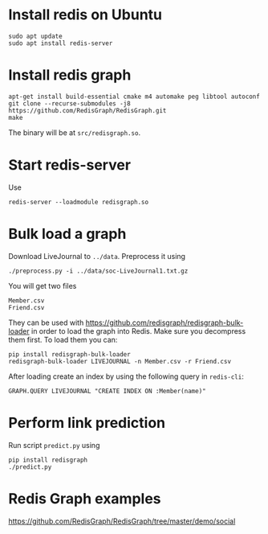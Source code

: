 
# Install redis on Ubuntu

```
sudo apt update
sudo apt install redis-server
```

# Install redis graph

```
apt-get install build-essential cmake m4 automake peg libtool autoconf
git clone --recurse-submodules -j8 https://github.com/RedisGraph/RedisGraph.git
make
```

The binary will be at `src/redisgraph.so`.

# Start redis-server 

Use 

```
redis-server --loadmodule redisgraph.so
```

# Bulk load a graph 

Download LiveJournal to `../data`. Preprocess it using 

```
./preprocess.py -i ../data/soc-LiveJournal1.txt.gz
```

You will get two files 

```
Member.csv
Friend.csv
```

They can be used with <https://github.com/redisgraph/redisgraph-bulk-loader> in order to 
load the graph into Redis. Make sure you decompress them first. To load them you can: 

```
pip install redisgraph-bulk-loader
redisgraph-bulk-loader LIVEJOURNAL -n Member.csv -r Friend.csv
```

After loading create an index by using the following query in `redis-cli`:

```
GRAPH.QUERY LIVEJOURNAL "CREATE INDEX ON :Member(name)"
```

# Perform link prediction 

Run script `predict.py` using 

```
pip install redisgraph
./predict.py
```

# Redis Graph examples 

<https://github.com/RedisGraph/RedisGraph/tree/master/demo/social>

